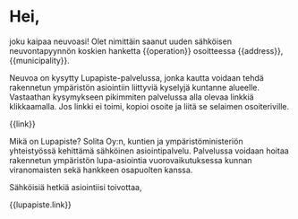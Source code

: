 # Hei,

joku kaipaa neuvoasi! Olet nimittäin saanut uuden sähköisen
neuvontapyynnön koskien hanketta {{operation}} osoitteessa
{{address}}, {{municipality}}.

Neuvoa on kysytty Lupapiste-palvelussa, jonka kautta voidaan tehdä
rakennetun ympäristön asiointiin liittyviä kyselyjä kuntanne
alueelle. Vastaathan kysymykseen pikimmiten palvelussa alla olevaa
linkkiä klikkaamalla. Jos linkki ei toimi, kopioi osoite ja liitä se
selaimen osoiteriville.

{{link}}

Mikä on Lupapiste? Solita Oy:n, kuntien ja ympäristöministeriön
yhteistyössä kehittämä sähköinen asiointipalvelu. Palvelussa voidaan
hoitaa rakennetun ympäristön lupa-asiointia vuorovaikutuksessa kunnan
viranomaisten sekä hankkeen osapuolten kanssa.

Sähköisiä hetkiä asiointiisi toivottaa,

{{lupapiste.link}}
